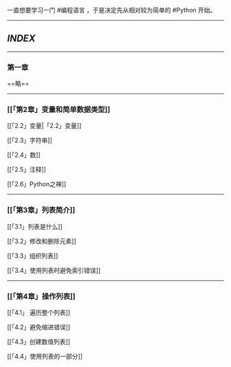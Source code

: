 一直想要学习一门 #编程语言 ，于是决定先从相对较为简单的 #Python 开始。
***
## ***INDEX***
***
### 第一章

==略==
***
### [[「第2章」变量和简单数据类型]] 

[[「2.2」变量|「2.2」变量]]

[[「2.3」字符串]]

[[「2.4」数]]

[[「2.5」注释]]

[[「2.6」Python之禅]]

***

### [[「第3章」列表简介]]

[[「3.1」列表是什么]]

[[「3.2」修改和删除元素]]

[[「3.3」组织列表]]

[[「3.4」使用列表时避免索引错误]]

***

### [[「第4章」操作列表]]

[[「4.1」 遍历整个列表]]

[[「4.2」避免缩进错误]]

[[「4.3」创建数值列表]]

[[「4.4」使用列表的一部分]]
